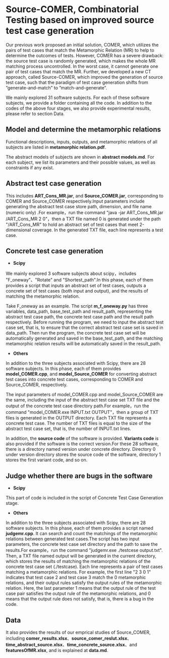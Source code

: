 # Source-COMER, Combinatorial Testing based on improved source test case generation

Our previous work proposed an initial solution, COMER, which utilizes the pairs of test cases that match the Metamorphic Relation (MR) to help to determine the outcomes of tests. However, COMER has a severe drawback: the source test case is randomly generated, which makes the whole MR matching process uncontrolled. In the worst case, it cannot generate one pair of test cases that match the MR. Further, we developed a new CT approach, called Source-COMER, which improved the generation of source test case, such that the paradigm of test case generation shifts from ”generate-and-match” to ”match-and-generate”.

We mainly explored 31 software subjects. For each of these software subjects, we provide a folder containing  all the code. In addition to the codes of the above four stages, we also provide experimental results, please refer to section Data.



## Model and determine the metamorphic relations

Functional descriptions, inputs, outputs, and metamorphic relations of all subjects are listed in **metamorphic relation.pdf**.  

The abstract models of subjects are shown in **abstract models.md**. For each subject, we list its parameters and their possible values, as well as constraints if any exist.



## Abstract test case generation

This includes **ART_Cons_MR.jar**, and **Source_COMER.jar**, corresponding to COMER and Source_COMER respectively.Input parameters include generating the abstract test case store path, dimension, and file name (numeric only) .For example，run the command "java  -jar ART_Cons_MR.jar /ART_Cons_MR 2  0"，then a TXT file named 0 is generated under the path "/ART_Cons_MR" to hold an abstract set of test cases that meet 2-dimensional coverage. In the generated TXT file, each line represents a test case.



## Concrete test case generation

- **Scipy**

We mainly explored 3 software subjects about scipy，includes "F_oneway"、"Rotate" and "Shortest_path".In this phase, each of them provides a script that inputs an abstract set of test cases, outputs a concrete set of test cases (both input and output), and the results of matching the metamorphic relation.

Take F_oneway as an example. The script **m_f_oneway.py** has three variables, data_path, base_test_path and result_path, representing the abstract test case path, the concrete test case path and the result path respectively. Before running the program, we need to input the abstract test case set, that is, to ensure that the correct abstract test case set is saved in data_path. Then run the program, the concrete test case set will be automatically generated and saved in the base_test_path, and the matching metamorphic relation results will be automatically saved in the result_path.

- **Others**

In addition to the three subjects associated with Scipy, there are 28 software subjects. In this phase, each of them provides **model_COMER.cpp**, and **model_Source_COMER** for converting abstract test cases into concrete test cases, corresponding to COMER and Source_COMER, respectively.

The input parameters of model_COMER.cpp and model_Source_COMER are the same, including the input of the abstract test case set TXT file and the output of the concrete test case directory path.For example，run the command "model_COMER.exe  INPUT.txt  OUTPUT"，then a group of TXT files is generated in the OUTPUT directory. Each TXT file represents a concrete test case. The number of TXT files is equal to the size of the abstract test case set, that is, the number of INPUT.txt lines.

In addition, the **source code** of the software is provided. **Variants code** is also provided if the software is the correct version.For these 28 software, there is a directory named version under concrete directory. Directory 0 under version directory stores the source code of the software, directory 1 stores the first variant code, and so on.



## Judge whether there are bugs in the software

- **Scipy**

This part of code is included in the script of Concrete Test Case Generation stage.

- **Others**

In addition to the three subjects associated with Scipy, there are 28 software subjects. In this phase, each of them provides a script named **judgemr.cpp**. It can search and count the matchings of the metamorphic relations between generated test cases.The script has two input parameters, the concrete test case set directory and the path to save the results.For example，run the command "judgemr.exe  ./testcese  output.txt". Then, a TXT file named output will be generated in the current directory, which stores the results of matching the metamorphic relations of the concrete test case set (./testcase). Each line represents a pair of test cases matching a metamorphic relations. For example, the first line "2 3 0 1" indicates that test case 2 and test case 3 match the 0 metamorphic relations, and their output rules satisfy the output rules of the metamorphic relation. Here, the last parameter 1 means that the output rule of the test case pair satisfies the output rule of the metamorphic relations, and 0 means that the output rule does not satisfy, that is, there is a bug in the code.



## Data

It also provides the results of our emprical studies of Source_COMER, including **comer_results.xlsx**、**source_comer_reslut.xlsx**、**time_abstract_source.xlsx**、**time_concrete_source.xlsx**、and **featuresOfMR.xlsx**, and is explained at **data.md**.





